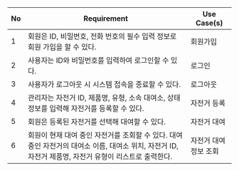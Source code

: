 | No  | Requirement                                                         | Use Case(s)                      |
|-----|---------------------------------------------------------------------|----------------------------------|
| 1   | 회원은 ID, 비밀번호, 전화 번호의 필수 입력 정보로 회원 가입을 할 수 있다.                | 회원가입     |
| 2   | 사용자는 ID와 비밀번호를 입력하여 로그인할 수 있다.                                  | 로그인      |
| 3   | 사용자가 로그아웃 시 시스템 접속을 종료할 수 있다.                                   | 로그아웃     |
| 4   | 관리자는 자전거 ID, 제품명, 유형, 소속 대여소, 상태 정보를 입력해 자전거를 등록할 수 있다.   | 자전거 등록  |
| 5   | 회원은 등록된 자전거를 선택해 대여할 수 있다.                                       | 자전거 대여  |
| 6   | 회원이 현재 대여 중인 자전거를 조회할 수 있다. 대여 중인 자전거의 대여소 이름, 대여소 위치, 자전거 ID, 자전거 제품명, 자전거 유형이 리스트로 출력한다. | 자전거 대여 정보 조회 |
